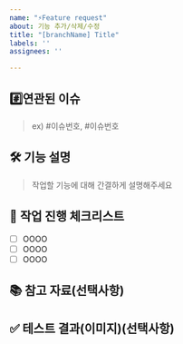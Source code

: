 ```yaml
---
name: "⚡Feature request"
about: 기능 추가/삭제/수정
title: "[branchName] Title"
labels: ''
assignees: ''

---
```


## #️⃣연관된 이슈
> ex) #이슈번호, #이슈번호

## 🛠️ 기능 설명
> 작업할 기능에 대해 간결하게 설명해주세요

## 📝 작업 진행 체크리스트
- [ ] OOOO
- [ ] OOOO
- [ ] OOOO

## 📚 참고 자료(선택사항)
>

## ✅ 테스트 결과(이미지)(선택사항)
>
